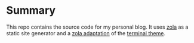 # Summary

This repo contains the source code for my personal blog. It uses
[zola](https://github.com/getzola/zola) as a static site generator and a [zola
adaptation](https://github.com/pawroman/zola-theme-terminimal) of the
[terminal theme](https://github.com/panr/hugo-theme-terminal).
